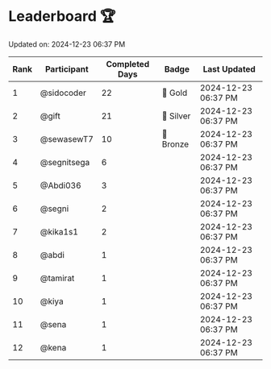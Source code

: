 # Leaderboard 🏆

Updated on: 2024-12-23 06:37 PM

| Rank | Participant       | Completed Days | Badge      | Last Updated         |
|------|-------------------|----------------|------------|----------------------|
| 1    | @sidocoder        | 22             | 🏅 Gold     | 2024-12-23 06:37 PM |
| 2    | @gift             | 21             | 🥈 Silver   | 2024-12-23 06:37 PM |
| 3    | @sewasewT7        | 10             | 🥉 Bronze   | 2024-12-23 06:37 PM |
| 4    | @segnitsega       | 6              |            | 2024-12-23 06:37 PM |
| 5    | @Abdi036          | 3              |            | 2024-12-23 06:37 PM |
| 6    | @segni            | 2              |            | 2024-12-23 06:37 PM |
| 7    | @kika1s1          | 2              |            | 2024-12-23 06:37 PM |
| 8    | @abdi             | 1              |            | 2024-12-23 06:37 PM |
| 9    | @tamirat          | 1              |            | 2024-12-23 06:37 PM |
| 10   | @kiya             | 1              |            | 2024-12-23 06:37 PM |
| 11   | @sena             | 1              |            | 2024-12-23 06:37 PM |
| 12   | @kena             | 1              |            | 2024-12-23 06:37 PM |
